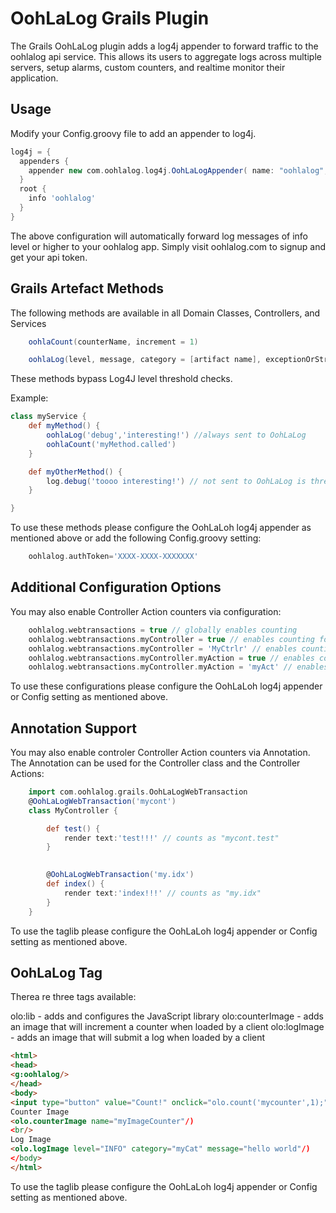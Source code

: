OohLaLog Grails Plugin
=====================
The Grails OohLaLog plugin adds a log4j appender to forward traffic to the oohlalog api service. This allows its users to aggregate logs across multiple servers, setup alarms, custom counters, and realtime monitor their application.


Usage
-----
Modify your Config.groovy file to add an appender to log4j.

```groovy
log4j = {
  appenders {
    appender new com.oohlalog.log4j.OohLaLogAppender( name: "oohlalog", authToken: "my-api-token", host: "api.oohlalog.com")
  }
  root {
  	info 'oohlalog'
  }
}
```
The above configuration will automatically forward log messages of info level or higher to your oohlalog app. Simply visit oohlalog.com to signup and get your api token.

Grails Artefact Methods
-----------------------

The following methods are available in all Domain Classes, Controllers, and Services

```groovy
	oohlaCount(counterName, increment = 1)

	oohlaLog(level, message, category = [artifact name], exceptionOrStringDetails = null, timestamp = System.currentTimeMillis() )
```
These methods bypass Log4J level threshold checks.

Example:
```groovy
class myService {
	def myMethod() {
        oohlaLog('debug','interesting!') //always sent to OohLaLog
        oohlaCount('myMethod.called')
	}

	def myOtherMethod() {
        log.debug('toooo interesting!') // not sent to OohLaLog is threshold is INFO (as above)
	}

}
```

To use these methods please configure the OohLaLoh log4j appender as mentioned above or add the following Config.groovy setting:

```groovy
	oohlalog.authToken='XXXX-XXXX-XXXXXXX'
```


Additional Configuration Options
--------------------------------

You may also enable Controller Action counters via configuration:

```groovy
	oohlalog.webtransactions = true // globally enables counting 
	oohlalog.webtransactions.myController = true // enables counting for a specific controller
	oohlalog.webtransactions.myController = 'MyCtrlr' // enables counting for a specific controller with a custom counter namespace
	oohlalog.webtransactions.myController.myAction = true // enables counting for a specific controller action the default counter name
	oohlalog.webtransactions.myController.myAction = 'myAct' // enables counting for a specific controller action with a custom counter namespace
```

To use these configurations please configure the OohLaLoh log4j appender or Config setting as mentioned above.

Annotation Support
------------------

You may also enable controler Controller Action counters via Annotation. The Annotation can be used for the Controller class and the Controller Actions:


```groovy
	import com.oohlalog.grails.OohLaLogWebTransaction
	@OohLaLogWebTransaction('mycont')
	class MyController {

	    def test() { 
	    	render text:'test!!!' // counts as "mycont.test"
	    }

		
		@OohLaLogWebTransaction('my.idx')
	    def index() { 
	    	render text:'index!!!' // counts as "my.idx"
	    }
	}
```

To use the taglib please configure the OohLaLoh log4j appender or Config setting as mentioned above.


OohLaLog Tag
------------

Therea re three tags available:

olo:lib - adds and configures the JavaScript library
olo:counterImage - adds an image that will increment a counter when loaded by a client
olo:logImage - adds an image that will submit a log when loaded by a client

```html
<html>
<head>
<g:oohlalog/>
</head>
<body>
<input type="button" value="Count!" onclick="olo.count('mycounter',1);"/>
Counter Image
<olo.counterImage name="myImageCounter"/)
<br/>
Log Image
<olo.logImage level="INFO" category="myCat" message="hello world"/)
</body>
</html>
```


To use the taglib please configure the OohLaLoh log4j appender or Config setting as mentioned above.






